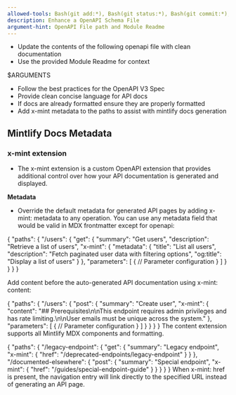 ```yaml
---
allowed-tools: Bash(git add:*), Bash(git status:*), Bash(git commit:*), Bash(gh issue:*), Bash(git worktree:*)
description: Enhance a OpenAPI Schema File
argument-hint: OpenAPI File path and Module Readme
---
```


- Update the contents of the following openapi file with clean documentation
- Use the provided Module Readme for context

$ARGUMENTS

- Follow the best practices for the OpenAPI V3 Spec
- Provide clean concise language for API docs
- If docs are already formatted ensure they are properly formatted
- Add x-mint metadata to the paths to assist with mintlify docs generation

## Mintlify Docs Metadata

### x-mint extension
- The x-mint extension is a custom OpenAPI extension that provides additional control over how your API documentation is generated and displayed.

**Metadata**

- Override the default metadata for generated API pages by adding x-mint: metadata to any operation. You can use any metadata field that would be valid in MDX frontmatter except for openapi:


{
  "paths": {
    "/users": {
      "get": {
        "summary": "Get users",
        "description": "Retrieve a list of users",
        "x-mint": {
          "metadata": {
            "title": "List all users",
            "description": "Fetch paginated user data with filtering options",
            "og:title": "Display a list of users"
          }
        },
        "parameters": [
          {
            // Parameter configuration
          }
        ]
      }
    }
  }
}

Add content before the auto-generated API documentation using x-mint: content:

{
  "paths": {
    "/users": {
      "post": {
        "summary": "Create user",
        "x-mint": {
          "content": "## Prerequisites\n\nThis endpoint requires admin privileges and has rate limiting.\n\n<Note>User emails must be unique across the system.</Note>"
        },
        "parameters": [
          {
            // Parameter configuration
          }
        ]
      }
    }
  }
}
The content extension supports all Mintlify MDX components and formatting.

{
  "paths": {
    "/legacy-endpoint": {
      "get": {
        "summary": "Legacy endpoint",
        "x-mint": {
          "href": "/deprecated-endpoints/legacy-endpoint"
        }
      }
    },
    "/documented-elsewhere": {
      "post": {
        "summary": "Special endpoint",
        "x-mint": {
          "href": "/guides/special-endpoint-guide"
        }
      }
    }
  }
}
When x-mint: href is present, the navigation entry will link directly to the specified URL instead of generating an API page.

